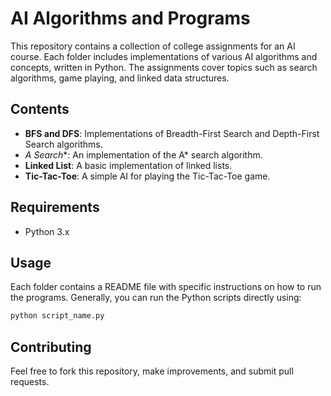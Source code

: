 # AI Algorithms and Programs

This repository contains a collection of college assignments for an AI course. Each folder includes implementations of various AI algorithms and concepts, written in Python. The assignments cover topics such as search algorithms, game playing, and linked data structures.

## Contents

- **BFS and DFS**: Implementations of Breadth-First Search and Depth-First Search algorithms.
- **A* Search**: An implementation of the A* search algorithm.
- **Linked List**: A basic implementation of linked lists.
- **Tic-Tac-Toe**: A simple AI for playing the Tic-Tac-Toe game.

## Requirements

- Python 3.x

## Usage

Each folder contains a README file with specific instructions on how to run the programs. Generally, you can run the Python scripts directly using:

```bash
python script_name.py
```

## Contributing

Feel free to fork this repository, make improvements, and submit pull requests.
